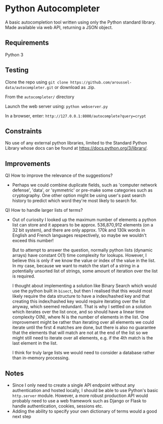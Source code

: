 # Python Autocompleter
A basic autocompletion tool written using only the Python standard library. Made available via
web API, returning a JSON object.

## Requirements
Python 3

## Testing
Clone the repo using `git clone https://github.com/aroussel-data/autocompleter.git` or download as .zip.

From the `autocompleter/` directory

Launch the web server using: `python webserver.py`

In a browser, enter: `http://127.0.0.1:8000/autocomplete?query=crypt`

## Constraints
No use of any external python libraries, limited to the Standard Python Library whose
docs can be found at https://docs.python.org/3/library/.

## Improvements
Q) How to improve the relevance of the suggestions?

- Perhaps we could combine duplicate fields, such as 'computer network defense', 'data', or 'symmetric'
  or pre-make some categories such as cryptography. One other option might be using user's past search
  history to predict which word they're most likely to search for. 

Q) How to handle larger lists of terms?

- Out of curiosity I looked up the maximum number of elements a python list can store and it appears
  to be approx. 536,870,912 elements (on a 32 bit system), and there are only approx. 170k and 130k words in
  English and French languages respectively, so maybe we wouldn't exceed this number!
  
  But to attempt to answer the question, normally python lists (dynamic arrays) have constant O(1) time complexity for
  lookups. However, I believe this is only if we know the value or index of the value in the list. In my case, because
  we want to match the start of a string in a potentially unsorted list of strings, some amount of iteration over the
  list is required.
  
  I thought about implementing a solution like Binary Search which would use the python built in `bisect`, but then
  I realised that this would most likely require the data structure to have a index/hashed key and that creating this
  index/hashed key would require iterating over the list anyway, which seemed redundant. That is why I settled on a
  solution which iterates over the list once, and so should have a linear time complexity O(N), where N is the number
  of elements in the list. 
  One improvement might be rather than iterating over all elements we could iterate until the first 4 
  matches are done, but there is also no guarantee that the elements that will match are not at the end of the list so
  we might still need to iterate over all elements, e.g. if the 4th match is the last element in the list.
  
  I think for truly large lists we would need to consider a database rather than in-memory processing.    

## Notes

- Since I only need to create a single API endpoint without any authentication and hosted locally, I should be able to
  use Python's basic `http.server` module. However, a more robust production API would probably need to use a web 
  framework such as Django or Flask to handle authentication, cookies, sessions etc. 
- Adding the ability to specify your own dictionary of terms would a good next step  
